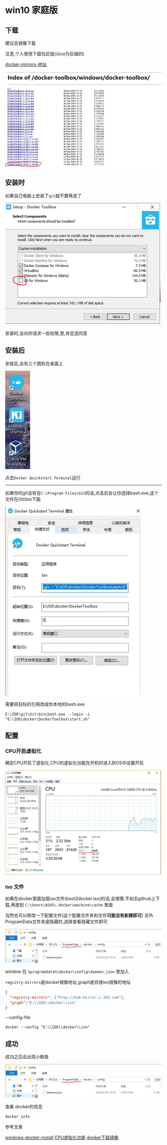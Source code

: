 # win10 家庭版

## 下载

建议去镜像下载

注意,个人使用下载社区版(以ce为后缀的)

[docker-mirrors-地址](http://mirrors.aliyun.com/docker-toolbox/windows/docker-toolbox/)

![docker-list](install_files/3.jpg)


## 安装时

如果自己电脑上安装了`git`就不要再选了

![注意git](install_files/1.jpg)

安装时,会向你请求一些权限,恩,肯定选同意

## 安装后

安装后,会有三个图标在桌面上


![installed-icons](install_files/4.jpg)

点击`Docker Quickstart Terminal`运行

---

如果你的git没有在`C:\Program Files\Git`的话,点击后会让你选择bash.exe,这个文件在Git\bin下面

![](install_files/5.jpg)

需要把目标的引用改成你本地的bash.exe

```
E:\IDE\git\Git\bin\bash.exe --login -i "E:\IDE\docker\DockerToolbox\start.sh"
```


## 配置

### CPU开启虚拟化

确定CPU开启了虚拟化,CPU的虚拟化功能在开机时进入BIOS中设置开启

![CPU的虚拟化](install_files/6.jpg)


### iso 文件

如果在docker里面加载iso文件(boot2docker.iso)的话,会很慢.不如去github上下载,再放到
`C:\Users\ASUS\.docker\machine\cache` 里面

当然也可以修改一下配置文件(这个配置文件夹和文件**可能没有新建即可**)
另外ProgramData文件夹是隐藏的,选择查看隐藏文件即可

![mirror-config](install_files/2.jpg)

window 在 `%programdata%\docker\config\daemon.json` 里加入

`registry-mirrors`是docker镜像地址,graph是存放iso镜像的地址

```json
{
  "registry-mirrors": ["http://hub-mirror.c.163.com"],
  "graph":"E:\\IDE\\docker\\iso"
}
```


--config-file
```
docker --config "E:\\IDE\\docker\\iso"
```

## 成功

成功之后会出现小鲸鱼

![成功小鲸鱼](install_files/2.jpg)

查看 docker的信息

```bash
docker info
```


参考文章

[windows-docker-install](http://www.runoob.com/docker/windows-docker-install.html)
[CPU虚拟化功能](https://blog.csdn.net/hao_kkkkk/article/details/79853752)
[docker下载镜像](https://blog.csdn.net/u013948858/article/details/80811986)